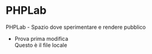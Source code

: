 # PHPLab
PHPLab - Spazio dove sperimentare e rendere pubblico
- Prova prima modifica  <br>
Questo è il file locale
